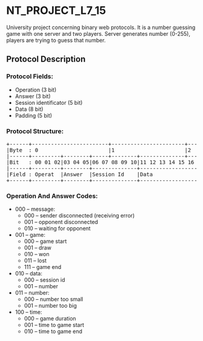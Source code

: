 # NT_PROJECT_L7_15
University project concerning binary web protocols.
It is a number guessing game with one server and two players. Server generates number (0-255), players are trying to guess that number.

## Protocol Description
### Protocol Fields:
  - Operation (3 bit)
  - Answer (3 bit)
  - Session identificator (5 bit)
  - Data (8 bit)
  - Padding (5 bit)

### Protocol Structure:
<pre>
+------+------------------------+-----------------------+------------------------+
|Byte  : 0                      |1                      |2                       |
|------+---------+--------+-----+--------+--------------+--------+---------------|
|Bit   : 00 01 02|03 04 05|06 07 08 09 10|11 12 13 14 15 16 17 18|19 20 21 22 23 |
|------+---------+--------+--------------+-----------------------+---------------|
|Field : Operat  |Answer  |Session Id    |Data                   |Padding        |
+------+---------+--------+--------------+-----------------------+---------------+
</pre>
### Operation And Answer Codes:
  -	000 – message:
    -	000 – sender disconnected (receiving error)
    -	001 – opponent disconnected
    -	010 – waiting for opponent
  -	001 – game:
    -	000 – game start
    -	001 – draw
    -	010 – won
    -	011 – lost
    -	111 – game end
  -	010 – data:
    -	000 – session id
    -	001 – number
  -	011 – number:
    -	000 – number too small
    -	001 – number too big
  -	100 – time:
    -	000 – game duration
    -	001 – time to game start
    -	010 – time to game end
